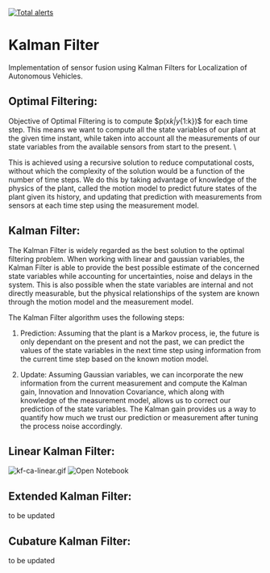 [![Total alerts](https://img.shields.io/lgtm/alerts/g/raghuramshankar/kalman-filter-localization.svg?logo=lgtm&logoWidth=18)](https://lgtm.com/projects/g/raghuramshankar/kalman-filter-localization/alerts/)

# Kalman Filter

Implementation of sensor fusion using Kalman Filters for Localization of Autonomous Vehicles.

## Optimal Filtering:

Objective of Optimal Filtering is to compute \$p(x*k|y*{1:k})\$ for each time step. This means we want to compute all the state variables of our plant at the given time instant, while taken into account all the measurements of our state variables from the available sensors from start to the present. \

This is achieved using a recursive solution to reduce computational costs, without which the complexity of the solution would be a function of the number of time steps. We do this by taking advantage of knowledge of the physics of the plant, called the motion model to predict future states of the plant given its history, and updating that prediction with measurements from sensors at each time step using the measurement model.

## Kalman Filter:

The Kalman Filter is widely regarded as the best solution to the optimal filtering problem. When working with linear and gaussian variables, the Kalman Filter is able to provide the best possible estimate of the concerned state variables while accounting for uncertainties, noise and delays in the system. This is also possible when the state variables are internal and not directly measurable, but the physical relationships of the system are known through the motion model and the measurement model. 

The Kalman Filter algorithm uses the following steps:

1. Prediction: 
   Assuming that the plant is a Markov process, ie, the future is only dependant on the present and not the past, we can predict the values of the state variables in the next time step using information from the current time step based on the known motion model.

2. Update: 
    Assuming Gaussian variables, we can incorporate the new information from the current measurement and compute the Kalman gain, Innovation and Innovation Covariance, which along with knowledge of the measurement model, allows us to correct our prediction of the state variables. The Kalman gain provides us a way to quantify how much we trust our prediction or measurement after tuning the process noise accordingly.
    
## Linear Kalman Filter:

![kf-ca-linear.gif](https://github.com/raghuramshankar/kalman-filter-localization/blob/master/jupyter/kf_ca_linear.gif)
![Open Notebook](https://github.com/raghuramshankar/kalman-filter-localization/blob/master/jupyter/KF-CA-Linear.ipynb)

## Extended Kalman Filter:

to be updated

## Cubature Kalman Filter:

to be updated
